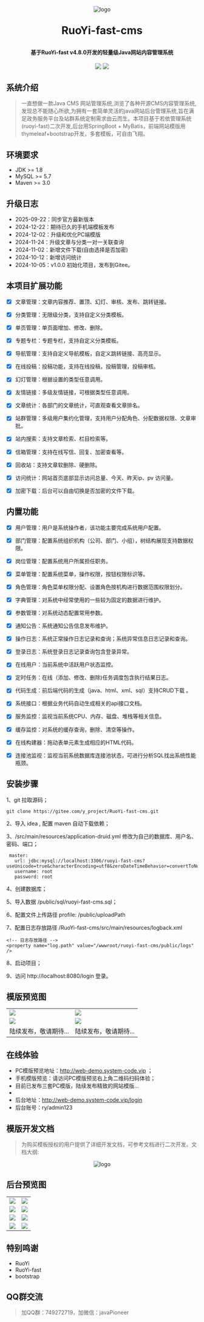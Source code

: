 

<p align="center">
	<img alt="logo" src="https://github.com/huangxing2010/RuoYi-fast-cms/blob/main/public/demoImg/logo.png?raw=true">
</p>

<h1 align="center" style="margin: 30px 0 30px; font-weight: bold;">RuoYi-fast-cms </h1>
<h4 align="center">基于RuoYi-fast v4.8.0开发的轻量级Java网站内容管理系统</h4>
<p align="center">
	<a href="https://github.com/yangzongzhuan/RuoYi-fast"><img src="https://img.shields.io/badge/RuoYi-v4.8.1-brightgreen.svg"></a>
	<a href="https://github.com/yangzongzhuan/RuoYi-fast?tab=MIT-1-ov-file#readme"><img src="https://img.shields.io/github/license/mashape/apistatus.svg"></a>
</p>


## 系统介绍
> 一直想做一款Java CMS 网站管理系统,浏览了各种开源CMS内容管理系统,发现总不能随心所欲,为拥有一套简单灵活的java网站后台管理系统,旨在满足政务服务平台及站群系统定制需求由云而生。本项目基于若依管理系统(ruoyi-fast)二次开发,后台用SpringBoot + MyBatis，前端网站模版用thymeleaf+bootstrap开发，多套模板，可自由飞翔。

  
## 环境要求
* JDK >= 1.8
* MySQL >= 5.7
* Maven >= 3.0

## 升级日志
* 2025-09-22：同步官方最新版本
* 2024-12-22：期待已久的手机端模板发布
* 2024-12-02：升级和优化PC端模版
* 2024-11-24：升级文章与分类一对一关联查询
* 2024-11-02：新增文件下载(自由选择是否加密)
* 2024-10-12：新增访问统计
* 2024-10-05：v1.0.0 初始化项目，发布到Gitee。




## 本项目扩展功能
- [x] 文章管理：文章内容推荐、置顶、幻灯、审核、发布、跳转链接。
- [x] 分类管理：无限级分类，支持自定义分类模板。
- [x] 单页管理：单页面增加、修改、删除。
- [x] 专题专栏：专题专栏，支持自定义分类模板。
- [x] 导航管理：支持自定义导航模板，自定义跳转链接、高亮显示。
- [x] 在线投稿：投稿功能，支持在线投稿，投稿管理，投稿审核。
- [x] 幻灯管理：根据设置的类型任意调用。
- [x] 友情链接：多级友情链接，可根据类型任意调用。
- [x] 文章统计：各部门的文章统计，可直观查看文章排名。
- [x] 站群管理：多级用户集约化管理，支持用户分配角色、分配数据权限、文章审批。
- [x] 站内搜索：支持文章检索、栏目检索等。
- [x] 信箱管理：支持在线写信、回复、加密查看等。
- [x] 回收站：支持文章软删除、硬删除。
- [x] 访问统计：网站首页底部显示访问总量、今天、昨天ip、pv 访问量。
- [x] 加密下载：后台可以自由切换是否加密的文件下载。


## 内置功能

- [x] 用户管理：用户是系统操作者，该功能主要完成系统用户配置。
- [x] 部门管理：配置系统组织机构（公司、部门、小组），树结构展现支持数据权限。
- [x] 岗位管理：配置系统用户所属担任职务。
- [x] 菜单管理：配置系统菜单，操作权限，按钮权限标识等。
- [x] 角色管理：角色菜单权限分配、设置角色按机构进行数据范围权限划分。
- [x] 字典管理：对系统中经常使用的一些较为固定的数据进行维护。
- [x] 参数管理：对系统动态配置常用参数。
- [x] 通知公告：系统通知公告信息发布维护。
- [x] 操作日志：系统正常操作日志记录和查询；系统异常信息日志记录和查询。
- [x] 登录日志：系统登录日志记录查询包含登录异常。
- [x] 在线用户：当前系统中活跃用户状态监控。
- [x] 定时任务：在线（添加、修改、删除)任务调度包含执行结果日志。
- [x] 代码生成：前后端代码的生成（java、html、xml、sql）支持CRUD下载 。
- [x] 系统接口：根据业务代码自动生成相关的api接口文档。
- [x] 服务监控：监视当前系统CPU、内存、磁盘、堆栈等相关信息。
- [x] 缓存监控：对系统的缓存查询，删除、清空等操作。
- [x] 在线构建器：拖动表单元素生成相应的HTML代码。
- [x] 连接池监视：监视当前系统数据库连接池状态，可进行分析SQL找出系统性能瓶颈。



## 安装步骤
1、git 拉取源码；
```agsl
git clone https://gitee.com/y_project/RuoYi-fast-cms.git
```
2、导入 idea , 配置 maven 自动下载依赖；

3、/src/main/resources/application-druid.yml 修改为自己的数据库、用户名、密码、端口；
```agsl
 master:
   url: jdbc:mysql://localhost:3306/ruoyi-fast-cms?useUnicode=true&characterEncoding=utf8&zeroDateTimeBehavior=convertToNull&useSSL=true&serverTimezone=GMT%2B8
   username: root
   password: root
```
4、创建数据库；

5、导入数据 /public/sql/ruoyi-fast-cms.sql；

6、配置文件上传路径  profile: /public/uploadPath

7、配置日志存放路径 /RuoYi-fast-cms/src/main/resources/logback.xml
```agsl
<!-- 日志存放路径 -->
<property name="log.path" value="/wwwroot/ruoyi-fast-cms/public/logs" />
```
8、启动项目；

9、访问 http://localhost:8080/login 登录。





## 模版预览图
<table>
    <tr>
        <td><img src="https://github.com/huangxing2010/RuoYi-fast-cms/blob/main/public/demoImg/demo1.jpg?raw=true"/></td>
        <td><img src="https://github.com/huangxing2010/RuoYi-fast-cms/blob/main/public/demoImg/demo2.jpg?raw=true"/></td>
    </tr>
    <tr>
        <td><img src="https://github.com/huangxing2010/RuoYi-fast-cms/blob/main/public/demoImg/demo3.jpg?raw=true"/></td>
        <td><img src="https://github.com/huangxing2010/RuoYi-fast-cms/blob/main/public/demoImg/mobile-home.jpg?raw=true"/></td>
    </tr>
<tr>
<td>陆续发布，敬请期待...</td>
<td>陆续发布，敬请期待...</td>
</tr>


</table>

## 在线体验

* PC模版预览地址：http://web-demo.system-code.vip ；
* 手机模版预览：请访问PC模版预览右上角二维码扫码体验；
* 目前已发布三套PC模版，陆续发布精致的网站模版...
* 
* 后台地址：http://web-demo.system-code.vip/login
* 后台账号：ry/admin123

## 模版开发文档
> 为购买模板授权的用户提供了详细开发文档，可参考文档进行二次开发。文档大纲:
<p align="center">
	<img alt="logo" src="https://github.com/huangxing2010/RuoYi-fast-cms/blob/main/public/demoImg/doc.jpg?raw=true">
</p>

[//]: # (## PC模板授权)

[//]: # (> 授权：PC网站模版提供保障性技术支持，需要请购买授权源码，仅需¥499元，购买地址：<a href="https://www.xnqys.com/article/22.html" target="_blank">PC网站模版</a>； 购买后，可永久免费使用；)

[//]: # (> )

[//]: # (> 服务：免费远程提供本地部署及技术咨询服务；)

[//]: # (> )

[//]: # (> 声明：授权源码限于具备java基础技术人员购买使用。您若需要定制开发或技术运维，可联系作者，价格以实际需求为准。)


## 后台预览图

<table>
    <tr>
        <td><img src="https://github.com/huangxing2010/RuoYi-fast-cms/blob/main/public/demoImg/001.png?raw=true"/></td>
        <td><img src="https://github.com/huangxing2010/RuoYi-fast-cms/blob/main/public/demoImg/002.png?raw=true"/></td>
    </tr>
<tr>
        <td><img src="https://github.com/huangxing2010/RuoYi-fast-cms/blob/main/public/demoImg/002.png?raw=true"/></td>
        <td><img src="https://github.com/huangxing2010/RuoYi-fast-cms/blob/main/public/demoImg/003.png?raw=true"/></td>
    </tr>
<tr>
        <td><img src="https://github.com/huangxing2010/RuoYi-fast-cms/blob/main/public/demoImg/005.png?raw=true"/></td>
        <td><img src="https://github.com/huangxing2010/RuoYi-fast-cms/blob/main/public/demoImg/006.png?raw=true"/></td>
    </tr>
<tr>
        <td><img src="https://github.com/huangxing2010/RuoYi-fast-cms/blob/main/public/demoImg/007.png?raw=true"/></td>
        <td><img src="https://github.com/huangxing2010/RuoYi-fast-cms/blob/main/public/demoImg/008.png?raw=true"/></td>
    </tr>
</table>

## 特别鸣谢
* RuoYi
* RuoYi-fast
* bootstrap

## QQ群交流
> 加QQ群：749272719，加微信：javaPioneer
